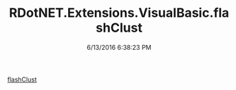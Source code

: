 ﻿---
title: RDotNET.Extensions.VisualBasic.flashClust
date: 6/13/2016 6:38:23 PM
---

[flashClust](T-RDotNET.Extensions.VisualBasic.flashClust.flashClust.html)
